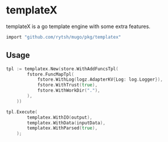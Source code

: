 # templateX

templateX is a go template engine with some extra features.

```sh
import "github.com/rytsh/mugo/pkg/templatex"
```

## Usage

```go
tpl := templatex.New(store.WithAddFuncsTpl(
		fstore.FuncMapTpl(
			fstore.WithLog(logz.AdapterKV{Log: log.Logger}),
			fstore.WithTrust(true),
			fstore.WithWorkDir("."),
		),
	))

tpl.Execute(
		templatex.WithIO(output),
		templatex.WithData(inputData),
		templatex.WithParsed(true),
	);
```
